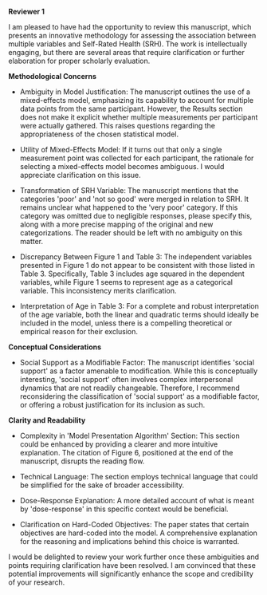 **Reviewer 1**

I am pleased to have had the opportunity to review this manuscript, which presents an innovative methodology for assessing the association between multiple variables and Self-Rated Health (SRH). The work is intellectually engaging, but there are several areas that require clarification or further elaboration for proper scholarly evaluation.

**Methodological Concerns**

- Ambiguity in Model Justification: The manuscript outlines the use of a mixed-effects model, emphasizing its capability to account for multiple data points from the same participant. However, the Results section does not make it explicit whether multiple measurements per participant were actually gathered. This raises questions regarding the appropriateness of the chosen statistical model.

- Utility of Mixed-Effects Model: If it turns out that only a single measurement point was collected for each participant, the rationale for selecting a mixed-effects model becomes ambiguous. I would appreciate clarification on this issue.

- Transformation of SRH Variable: The manuscript mentions that the categories 'poor' and 'not so good' were merged in relation to SRH. It remains unclear what happened to the 'very poor' category. If this category was omitted due to negligible responses, please specify this, along with a more precise mapping of the original and new categorizations. The reader should be left with no ambiguity on this matter.

- Discrepancy Between Figure 1 and Table 3: The independent variables presented in Figure 1 do not appear to be consistent with those listed in Table 3. Specifically, Table 3 includes age squared in the dependent variables, while Figure 1 seems to represent age as a categorical variable. This inconsistency merits clarification.

- Interpretation of Age in Table 3: For a complete and robust interpretation of the age variable, both the linear and quadratic terms should ideally be included in the model, unless there is a compelling theoretical or empirical reason for their exclusion.

**Conceptual Considerations**

- Social Support as a Modifiable Factor: The manuscript identifies 'social support' as a factor amenable to modification. While this is conceptually interesting, 'social support' often involves complex interpersonal dynamics that are not readily changeable. Therefore, I recommend reconsidering the classification of 'social support' as a modifiable factor, or offering a robust justification for its inclusion as such.

**Clarity and Readability**

- Complexity in 'Model Presentation Algorithm' Section: This section could be enhanced by providing a clearer and more intuitive explanation. The citation of Figure 6, positioned at the end of the manuscript, disrupts the reading flow.

- Technical Language: The section employs technical language that could be simplified for the sake of broader accessibility.

- Dose-Response Explanation: A more detailed account of what is meant by 'dose-response' in this specific context would be beneficial.

- Clarification on Hard-Coded Objectives: The paper states that certain objectives are hard-coded into the model. A comprehensive explanation for the reasoning and implications behind this choice is warranted.

I would be delighted to review your work further once these ambiguities and points requiring clarification have been resolved. I am convinced that these potential improvements will significantly enhance the scope and credibility of your research.
